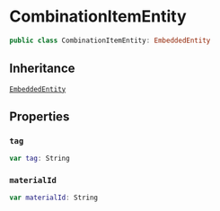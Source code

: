 # CombinationItemEntity

``` swift
public class CombinationItemEntity: EmbeddedEntity
```

## Inheritance

[`EmbeddedEntity`](api-reference/EmbeddedEntity)

## Properties

### `tag`

``` swift
var tag: String
```

### `materialId`

``` swift
var materialId: String
```
